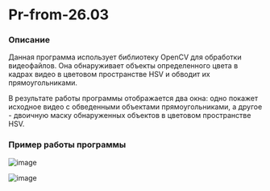 # Pr-from-26.03

### Описание
Данная программа использует библиотеку OpenCV для обработки видеофайлов. Она обнаруживает объекты определенного цвета в кадрах видео в цветовом пространстве HSV и обводит их прямоугольниками.

В результате работы программы отображается два окна: одно покажет исходное видео с обведенными объектами прямоугольниками, а другое - двоичную маску обнаруженных объектов в цветовом пространстве HSV.

### Пример работы программы
![image](https://github.com/KirinaKatya/Pr-from-26.03/assets/60134533/3566e606-741f-430b-ba89-1ba9378e8783)

![image](https://github.com/KirinaKatya/Pr-from-26.03/assets/60134533/20546755-9702-43d4-a92e-531848df70a9)

